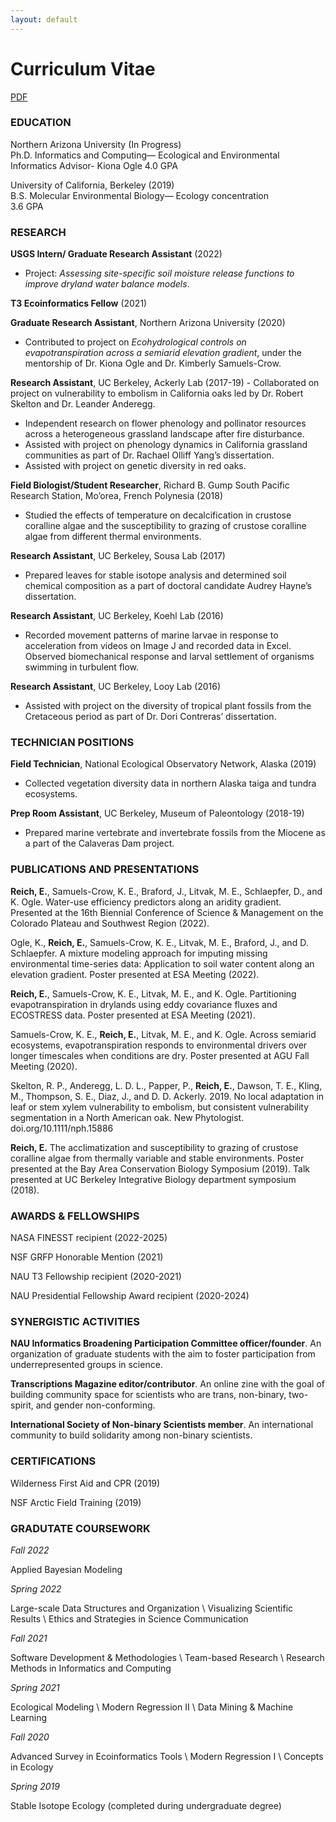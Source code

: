 ```yaml
---
layout: default
---
```


# Curriculum Vitae

[PDF](./ReichCV.pdf)


### EDUCATION

Northern Arizona University (In Progress)   
Ph.D. Informatics and Computing— Ecological and Environmental Informatics
Advisor- Kiona Ogle
4.0 GPA

University of California, Berkeley (2019)   
B.S. Molecular Environmental Biology— Ecology concentration  
3.6 GPA


### RESEARCH

**USGS Intern/ Graduate Research Assistant** (2022)
- Project: *Assessing site-specific soil moisture release functions to improve dryland water balance models*.

**T3 Ecoinformatics Fellow** (2021)

**Graduate Research Assistant**, Northern Arizona University (2020)
- Contributed to project on *Ecohydrological controls on evapotranspiration across a semiarid elevation gradient*, under the mentorship of Dr. Kiona Ogle and Dr. Kimberly Samuels-Crow.

**Research Assistant**, UC Berkeley, Ackerly Lab (2017-19)
- Collaborated on project on vulnerability to embolism in California oaks led by Dr. Robert Skelton and Dr. Leander Anderegg.
- Independent research on flower phenology and pollinator resources across a heterogeneous grassland landscape after fire disturbance.
- Assisted with project on phenology dynamics in California grassland communities as part of Dr. Rachael Olliff Yang’s dissertation.
- Assisted with project on genetic diversity in red oaks.

**Field Biologist/Student Researcher**, Richard B. Gump South Pacific Research Station, Mo’orea, French Polynesia (2018)
- Studied the effects of temperature on decalcification in crustose coralline algae and the susceptibility to grazing of crustose coralline algae from different thermal environments.

**Research Assistant**, UC Berkeley, Sousa Lab (2017)  
- Prepared leaves for stable isotope analysis and determined soil chemical composition as a part of doctoral candidate Audrey Hayne’s dissertation.

**Research Assistant**, UC Berkeley, Koehl Lab (2016)
- Recorded movement patterns of marine larvae in response to acceleration from videos on Image J and recorded data in Excel. Observed biomechanical response and larval  settlement of organisms swimming in turbulent flow.

**Research Assistant**, UC Berkeley, Looy Lab (2016)
- Assisted with project on the diversity of tropical plant fossils from the Cretaceous period as part of Dr. Dori Contreras’ dissertation.


### TECHNICIAN POSITIONS

**Field Technician**, National Ecological Observatory Network, Alaska (2019)
- Collected vegetation diversity data in northern Alaska taiga and tundra ecosystems.

**Prep Room Assistant**, UC Berkeley, Museum of Paleontology (2018-19)
- Prepared marine vertebrate and invertebrate fossils from the Miocene as a part of the Calaveras Dam project.


### PUBLICATIONS AND PRESENTATIONS

**Reich, E.**, Samuels-Crow, K. E., Braford, J., Litvak, M. E., Schlaepfer, D., and K. Ogle. Water-use efficiency predictors along an aridity gradient. Presented at the 16th Biennial Conference of Science & Management on the Colorado Plateau and Southwest Region (2022).

Ogle, K., **Reich, E.**, Samuels-Crow, K. E., Litvak, M. E., Braford, J., and D. Schlaepfer. A mixture modeling approach for imputing missing environmental time-series data: Application to soil water content along an elevation gradient. Poster presented at ESA Meeting (2022).

**Reich, E.**, Samuels-Crow, K. E., Litvak, M. E., and K. Ogle. Partitioning evapotranspiration in drylands using eddy covariance fluxes and ECOSTRESS data. Poster presented at ESA Meeting (2021).

Samuels-Crow, K. E., **Reich, E.**, Litvak, M. E., and K. Ogle. Across semiarid ecosystems, evapotranspiration responds to environmental drivers over longer timescales when conditions are dry. Poster presented at AGU Fall Meeting (2020).

Skelton, R. P., Anderegg, L. D. L., Papper, P., **Reich, E.**, Dawson, T. E., Kling, M., Thompson, S. E., Diaz, J., and D. D. Ackerly. 2019. No local adaptation in leaf or stem xylem vulnerability to embolism, but consistent vulnerability segmentation in a North American oak. New Phytologist. doi.org/10.1111/nph.15886

**Reich, E.** The acclimatization and susceptibility to grazing of crustose coralline algae from thermally variable and stable environments. Poster presented at the Bay Area Conservation Biology Symposium (2019). Talk presented at UC Berkeley Integrative Biology department symposium (2018).


### AWARDS & FELLOWSHIPS

NASA FINESST recipient (2022-2025)

NSF GRFP Honorable Mention (2021)

NAU T3 Fellowship recipient (2020-2021)

NAU Presidential Fellowship Award recipient (2020-2024)


### SYNERGISTIC ACTIVITIES

**NAU Informatics Broadening Participation Committee officer/founder**. An organization of graduate students with the aim to foster participation from underrepresented groups in science.

**Transcriptions Magazine editor/contributor**. An online zine with the goal of building community space for scientists who are trans, non-binary, two-spirit, and gender non-conforming.

**International Society of Non-binary Scientists member**. An international community to build solidarity among non-binary scientists.


### CERTIFICATIONS

Wilderness First Aid and CPR (2019)  

NSF Arctic Field Training (2019)  


### GRADUTATE COURSEWORK

*Fall 2022*

Applied Bayesian Modeling

*Spring 2022*

Large-scale Data Structures and Organization \\
Visualizing Scientific Results \\
Ethics and Strategies in Science Communication

*Fall 2021*

Software Development & Methodologies \\
Team-based Research \\
Research Methods in Informatics and Computing

*Spring 2021*

Ecological Modeling \\
Modern Regression II \\
Data Mining & Machine Learning

*Fall 2020*

Advanced Survey in Ecoinformatics Tools \\
Modern Regression I \\
Concepts in Ecology

*Spring 2019*

Stable Isotope Ecology (completed during undergraduate degree)
